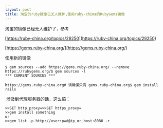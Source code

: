 ```yaml
---
layout: post
title: 淘宝的ruby镜像已无人维护,使用ruby-china的RubyGems镜像
---
```


淘宝的镜像已经无人维护了，参考

[https://ruby-china.org/topics/29250](https://ruby-china.org/topics/29250)

[https://gems.ruby-china.org/](https://gems.ruby-china.org/)

使用新的镜像

```
$ gem sources --add https://gems.ruby-china.org/ --remove https://rubygems.org/$ gem sources -l
*** CURRENT SOURCES ***
 
https://gems.ruby-china.org# 请确保只有 gems.ruby-china.org$ gem install rails
```

 涉及到代理服务器的话，这么搞：

```
>>SET http_proxy=>>SET https_proxy=
>>gem install something
or
>>gem list -p http://user:pwd@ip_or_host:8080 -r
```

